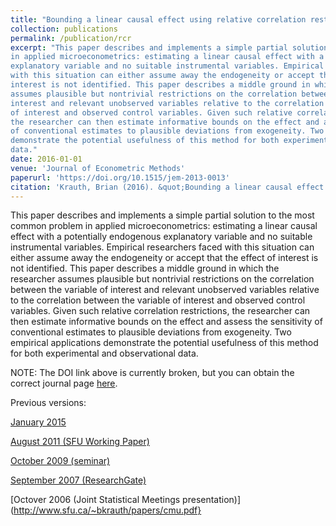 ```yaml
---
title: "Bounding a linear causal effect using relative correlation restrictions"
collection: publications
permalink: /publication/rcr
excerpt: "This paper describes and implements a simple partial solution to the most common problem
in applied microeconometrics: estimating a linear causal effect with a potentially endogenous
explanatory variable and no suitable instrumental variables. Empirical researchers faced
with this situation can either assume away the endogeneity or accept that the effect of
interest is not identified. This paper describes a middle ground in which the researcher
assumes plausible but nontrivial restrictions on the correlation between the variable of
interest and relevant unobserved variables relative to the correlation between the variable
of interest and observed control variables. Given such relative correlation restrictions,
the researcher can then estimate informative bounds on the effect and assess the sensitivity
of conventional estimates to plausible deviations from exogeneity. Two empirical applications
demonstrate the potential usefulness of this method for both experimental and observational
data."
date: 2016-01-01
venue: 'Journal of Econometric Methods'
paperurl: 'https://doi.org/10.1515/jem-2013-0013'
citation: 'Krauth, Brian (2016). &quot;Bounding a linear causal effect using relative correlation restrictions.&quot; <i>Journal of Econometric Methods</i>. 5(1).'
---
```

This paper describes and implements a simple partial solution to the most common problem
in applied microeconometrics: estimating a linear causal effect with a potentially endogenous
explanatory variable and no suitable instrumental variables. Empirical researchers faced
with this situation can either assume away the endogeneity or accept that the effect of
interest is not identified. This paper describes a middle ground in which the researcher
assumes plausible but nontrivial restrictions on the correlation between the variable of
interest and relevant unobserved variables relative to the correlation between the variable
of interest and observed control variables. Given such relative correlation restrictions,
the researcher can then estimate informative bounds on the effect and assess the sensitivity
of conventional estimates to plausible deviations from exogeneity. Two empirical applications
demonstrate the potential usefulness of this method for both experimental and observational
data.

NOTE: The DOI link above is currently broken, but you can obtain the correct journal page
[here](https://www.degruyter.com/view/journals/jem/5/1/article-p117.xml).

Previous versions:

[January 2015](http://www.sfu.ca/~bkrauth/papers/rcr.pdf)

[August 2011 (SFU Working Paper)](http://summit.sfu.ca/item/10925)

[October 2009 (seminar)](https://www.uvic.ca/socialsciences/economics/assets/docs/pastdept-3/krauth.pdf)

[September 2007 (ResearchGate)](https://www.researchgate.net/profile/Brian_Krauth/publication/228654123_Bounding_a_Linear_Causal_Effect_Using_Relative_Correlation_Restrictions/links/00b49535accb54fa6e000000/Bounding-a-Linear-Causal-Effect-Using-Relative-Correlation-Restrictions.pdf)

[Octover 2006 (Joint Statistical Meetings presentation)](http://www.sfu.ca/~bkrauth/papers/cmu.pdf}




